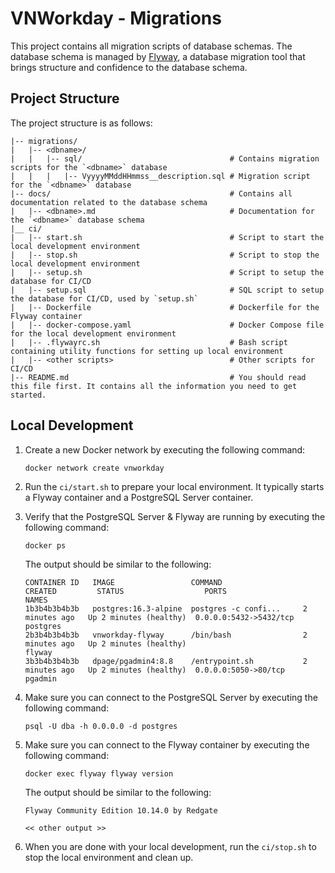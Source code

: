 # VNWorkday - Migrations

This project contains all migration scripts of database schemas. The database schema is managed
by [Flyway](https://flywaydb.org/), a database migration tool that brings structure and confidence to the database
schema.

## Project Structure

The project structure is as follows:

```plaintext
|-- migrations/                                  
|   |-- <dbname>/                               
|   |   |-- sql/                                 # Contains migration scripts for the `<dbname>` database
|   |   |   |-- VyyyyMMddHHmmss__description.sql # Migration script for the `<dbname>` database
|-- docs/                                        # Contains all documentation related to the database schema
|   |-- <dbname>.md                              # Documentation for the `<dbname>` database schema
|__ ci/
|   |-- start.sh                                 # Script to start the local development environment
|   |-- stop.sh                                  # Script to stop the local development environment
|   |-- setup.sh                                 # Script to setup the database for CI/CD
|   |-- setup.sql                                # SQL script to setup the database for CI/CD, used by `setup.sh`
|   |-- Dockerfile                               # Dockerfile for the Flyway container
|   |-- docker-compose.yaml                      # Docker Compose file for the local development environment
|   |-- .flywayrc.sh                             # Bash script containing utility functions for setting up local environment
|   |-- <other scripts>                          # Other scripts for CI/CD
|-- README.md                                    # You should read this file first. It contains all the information you need to get started.
```

## Local Development

1. Create a new Docker network by executing the following command:

   ```shell
   docker network create vnworkday
   ```
2. Run the `ci/start.sh` to prepare your local environment. It typically starts a Flyway container and a PostgreSQL
   Server container.
3. Verify that the PostgreSQL Server & Flyway are running by executing the following command:

   ```shell
   docker ps
   ```

   The output should be similar to the following:

   ```plaintext
   CONTAINER ID   IMAGE                 COMMAND                  CREATED         STATUS                  PORTS                    NAMES
   1b3b4b3b4b3b   postgres:16.3-alpine  postgres -c confi...     2 minutes ago   Up 2 minutes (healthy)  0.0.0.0:5432->5432/tcp   postgres
   2b3b4b3b4b3b   vnworkday-flyway      /bin/bash                2 minutes ago   Up 2 minutes (healthy)                           flyway
   3b3b4b3b4b3b   dpage/pgadmin4:8.8    /entrypoint.sh           2 minutes ago   Up 2 minutes (healthy)  0.0.0.0:5050->80/tcp     pgadmin
   ```
4. Make sure you can connect to the PostgreSQL Server by executing the following command:

   ```shell
   psql -U dba -h 0.0.0.0 -d postgres
   ```
5. Make sure you can connect to the Flyway container by executing the following command:

   ```shell
   docker exec flyway flyway version
   ```

   The output should be similar to the following:

   ```plaintext
   Flyway Community Edition 10.14.0 by Redgate
   
   << other output >>
   ```
6. When you are done with your local development, run the `ci/stop.sh` to stop the local environment and clean up.
